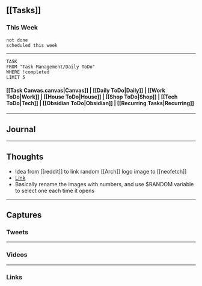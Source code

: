 ## [[Tasks]]

### This Week

```tasks
not done
scheduled this week
```

---
```dataview
TASK
FROM "Task Management/Daily ToDo"
WHERE !completed
LIMIT 5
```


#### [[Task Canvas.canvas|Canvas]] | [[Daily ToDo|Daily]] | [[Work ToDo|Work]] |  [[House ToDo|House]] |  [[Shop ToDo|Shop]] | [[Tech ToDo|Tech]] | [[Obsidian ToDo|Obsidian]] | [[Recurring Tasks|Recurring]] 
---
## Journal

---
## Thoughts

- Idea from [[reddit]] to link random [[Arch]] logo image to [[neofetch]]
- [Link](https://www.reddit.com/r/linuxquestions/comments/rk4ht4/how_can_i_set_neofetch_to_return_a_different/)
- Basically rename the images with numbers, and use $RANDOM variable to select one each time it opens

---
## Captures

### Tweets

---
### Videos

---
### Links



